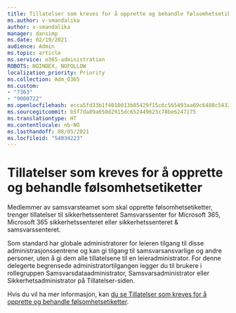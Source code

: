 ```yaml
---
title: Tillatelser som kreves for å opprette og behandle følsomhetsetiketter
ms.author: v-smandalika
author: v-smandalika
manager: dansimp
ms.date: 02/19/2021
audience: Admin
ms.topic: article
ms.service: o365-administration
ROBOTS: NOINDEX, NOFOLLOW
localization_priority: Priority
ms.collection: Adm_O365
ms.custom:
- "7363"
- "9000722"
ms.openlocfilehash: ecca5fd33b1f4010013b85429f15c6c565493aa69c6488c5432a7bb29432f738
ms.sourcegitcommit: b5f7da89a650d2915dc652449623c78be6247175
ms.translationtype: HT
ms.contentlocale: nb-NO
ms.lasthandoff: 08/05/2021
ms.locfileid: "54034223"
---
```

# <a name="permissions-required-to-create-and-manage-sensitivity-labels"></a>Tillatelser som kreves for å opprette og behandle følsomhetsetiketter

Medlemmer av samsvarsteamet som skal opprette følsomhetsetiketter, trenger tillatelser til sikkerhetssenteret Samsvarssenter for Microsoft 365, Microsoft 365 sikkerhetssenteret eller sikkerhetssenteret & samsvarssenteret.

Som standard har globale administratorer for leieren tilgang til disse administrasjonssentrene og kan gi tilgang til samsvarsansvarlige og andre personer, uten å gi dem alle tillatelsene til en leieradministrator. For denne delegerte begrensede  administratortilgangen legger du til brukere i rollegruppen Samsvarsdataadministrator, Samsvarsadministrator eller Sikkerhetsadministrator på Tillatelser-siden.

Hvis du vil ha mer informasjon, kan [du se Tillatelser som kreves for å opprette og behandle følsomhetsetiketter](https://docs.microsoft.com/microsoft-365/compliance/get-started-with-sensitivity-labels).